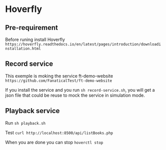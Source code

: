 # Hoverfly

## Pre-requirement
Before runing install Hoverfly
`https://hoverfly.readthedocs.io/en/latest/pages/introduction/downloadinstallation.html`

## Record service
This exemple is moking the service ft-demo-website `https://github.com/FanaticalTest/ft-demo-website`

If you install the service and you run `sh record-service.sh`, you will get a json file that could be reuse to mock the service in simulation mode.

## Playback service
Run `sh playback.sh`

Test `curl http://localhost:8500/api/listBooks.php`

When you are done you can stop `hoverctl stop`


